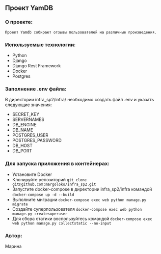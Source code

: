 ## Проект YamDB

### О проекте:

    Проект Yamdb собирает отзывы пользователей на различные произведения.

### Используемые технологии:
- Python
- Django
- Django Rest Framework
- Docker
- Postgres

### Заполнение .env файла:
В директории infra_sp2/infra/ необходимо создать файл .env и указать следующие значения:

- SECRET_KEY
- SERVERNAMES
- DB_ENGINE
- DB_NAME
- POSTGRES_USER
- POSTGRES_PASSWORD
- DB_HOST
- DB_PORT

### Для запуска приложения в контейнерах:
- Установите Docker
- Клонируйте репозиторий
``` git clone git@github.com:margoloko/infra_sp2.git ```
- Запустите docker-compose в директории infra_sp2/infra командой
``` docker-compose up -d --build ```
- Выполните миграции
``` docker-compose exec web python manage.py migrate ```
- Создайте суперпользователя
``` docker-compose exec web python manage.py createsuperuser ```
- Для сбора статики воспользуйтесь командой
``` docker-compose exec web python manage.py collectstatic --no-input ```

### Автор:
Марина

